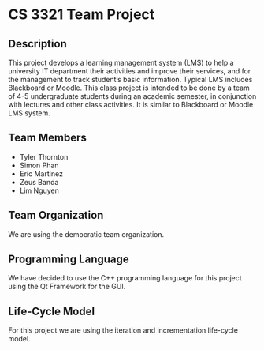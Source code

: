 # CS 3321 Team Project

## Description
This project develops a learning management system (LMS) to help a university IT department their activities and improve their services, and for the management to track student’s basic information. Typical LMS includes Blackboard or Moodle. This class project is intended to be done by a team of 4-5 undergraduate students during an academic semester, in conjunction with lectures and other class activities. It is similar to Blackboard or Moodle LMS system.

## Team Members
- Tyler Thornton
- Simon Phan
- Eric Martinez
- Zeus Banda
- Lim Nguyen

## Team Organization

We are using the democratic team organization.

## Programming Language

We have decided to use the C++ programming language for this project using the Qt Framework for the GUI.

## Life-Cycle Model

For this project we are using the iteration and incrementation life-cycle model.